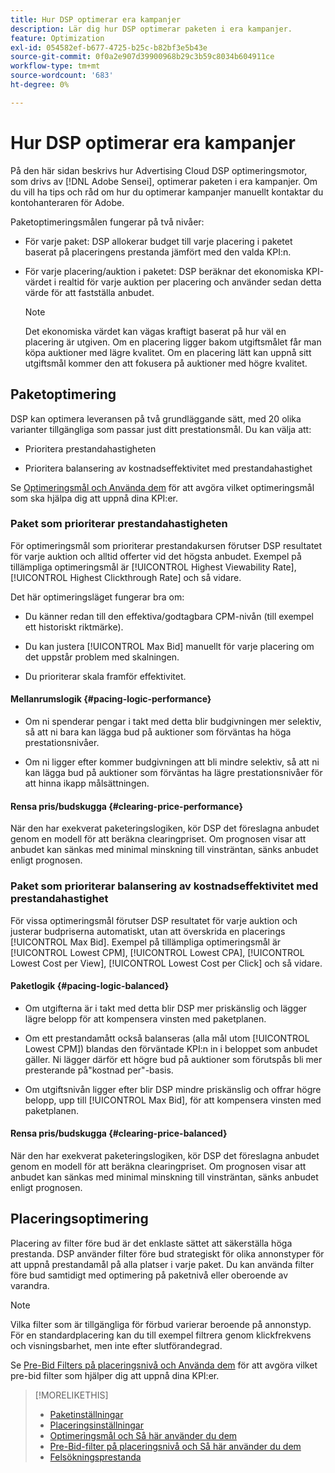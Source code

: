 ```yaml
---
title: Hur DSP optimerar era kampanjer
description: Lär dig hur DSP optimerar paketen i era kampanjer.
feature: Optimization
exl-id: 054582ef-b677-4725-b25c-b82bf3e5b43e
source-git-commit: 0f0a2e907d39900968b29c3b59c8034b604911ce
workflow-type: tm+mt
source-wordcount: '683'
ht-degree: 0%

---
```


# Hur DSP optimerar era kampanjer

På den här sidan beskrivs hur Advertising Cloud DSP optimeringsmotor, som drivs av [!DNL Adobe Sensei], optimerar paketen i era kampanjer. Om du vill ha tips och råd om hur du optimerar kampanjer manuellt kontaktar du kontohanteraren för Adobe. <!-- add link to trading playbook if we add it to help -->

Paketoptimeringsmålen fungerar på två nivåer:

* För varje paket: DSP allokerar budget till varje placering i paketet baserat på placeringens prestanda jämfört med den valda KPI:n.

* För varje placering/auktion i paketet: DSP beräknar det ekonomiska KPI-värdet i realtid för varje auktion per placering och använder sedan detta värde för att fastställa anbudet.

   >[!NOTE]
   >
   >Det ekonomiska värdet kan vägas kraftigt baserat på hur väl en placering är utgiven. Om en placering ligger bakom utgiftsmålet får man köpa auktioner med lägre kvalitet. Om en placering lätt kan uppnå sitt utgiftsmål kommer den att fokusera på auktioner med högre kvalitet.

## Paketoptimering

DSP kan optimera leveransen på två grundläggande sätt, med 20 olika varianter tillgängliga som passar just ditt prestationsmål. Du kan välja att:

* Prioritera prestandahastigheten

* Prioritera balansering av kostnadseffektivitet med prestandahastighet

Se [Optimeringsmål och Använda dem](optimization-goals.md) för att avgöra vilket optimeringsmål som ska hjälpa dig att uppnå dina KPI:er.

### Paket som prioriterar prestandahastigheten

För optimeringsmål som prioriterar prestandakursen förutser DSP resultatet för varje auktion och alltid offerter vid det högsta anbudet. Exempel på tillämpliga optimeringsmål är [!UICONTROL Highest Viewability Rate], [!UICONTROL Highest Clickthrough Rate] och så vidare.

Det här optimeringsläget fungerar bra om:

* Du känner redan till den effektiva/godtagbara CPM-nivån (till exempel ett historiskt riktmärke).

* Du kan justera [!UICONTROL Max Bid] manuellt för varje placering om det uppstår problem med skalningen.

* Du prioriterar skala framför effektivitet.

#### Mellanrumslogik {#pacing-logic-performance}

* Om ni spenderar pengar i takt med detta blir budgivningen mer selektiv, så att ni bara kan lägga bud på auktioner som förväntas ha höga prestationsnivåer.

* Om ni ligger efter kommer budgivningen att bli mindre selektiv, så att ni kan lägga bud på auktioner som förväntas ha lägre prestationsnivåer för att hinna ikapp målsättningen.

#### Rensa pris/budskugga {#clearing-price-performance}

När den har exekverat paketeringslogiken, kör DSP det föreslagna anbudet genom en modell för att beräkna clearingpriset. Om prognosen visar att anbudet kan sänkas med minimal minskning till vinsträntan, sänks anbudet enligt prognosen.

### Paket som prioriterar balansering av kostnadseffektivitet med prestandahastighet

För vissa optimeringsmål förutser DSP resultatet för varje auktion och justerar budpriserna automatiskt, utan att överskrida en placerings [!UICONTROL Max Bid]. Exempel på tillämpliga optimeringsmål är [!UICONTROL Lowest CPM], [!UICONTROL Lowest CPA], [!UICONTROL Lowest Cost per View], [!UICONTROL Lowest Cost per Click] och så vidare.

#### Paketlogik {#pacing-logic-balanced}

* Om utgifterna är i takt med detta blir DSP mer priskänslig och lägger lägre belopp för att kompensera vinsten med paketplanen.

* Om ett prestandamått också balanseras (alla mål utom [!UICONTROL Lowest CPM]) blandas den förväntade KPI:n in i beloppet som anbudet gäller. Ni lägger därför ett högre bud på auktioner som förutspås bli mer presterande på&quot;kostnad per&quot;-basis.

* Om utgiftsnivån ligger efter blir DSP mindre priskänslig och offrar högre belopp, upp till [!UICONTROL Max Bid], för att kompensera vinsten med paketplanen.

#### Rensa pris/budskugga {#clearing-price-balanced}

När den har exekverat paketeringslogiken, kör DSP det föreslagna anbudet genom en modell för att beräkna clearingpriset. Om prognosen visar att anbudet kan sänkas med minimal minskning till vinsträntan, sänks anbudet enligt prognosen.

## Placeringsoptimering

Placering av filter före bud är det enklaste sättet att säkerställa höga prestanda. DSP använder filter före bud strategiskt för olika annonstyper för att uppnå prestandamål på alla platser i varje paket. Du kan använda filter före bud samtidigt med optimering på paketnivå eller oberoende av varandra.

>[!NOTE]
>
>Vilka filter som är tillgängliga för förbud varierar beroende på annonstyp. För en standardplacering kan du till exempel filtrera genom klickfrekvens och visningsbarhet, men inte efter slutförandegrad.

Se [Pre-Bid Filters på placeringsnivå och Använda dem](optimization-pre-bid-filters.md) för att avgöra vilket pre-bid filter som hjälper dig att uppnå dina KPI:er.

>[!MORELIKETHIS]
>
>* [Paketinställningar](/help/dsp/campaign-management/packages/package-settings.md)
>* [Placeringsinställningar](/help/dsp/campaign-management/placements/placement-settings.md)
>* [Optimeringsmål och Så här använder du dem](optimization-goals.md)
>* [Pre-Bid-filter på placeringsnivå och Så här använder du dem](optimization-pre-bid-filters.md)
>* [Felsökningsprestanda](/help/dsp/optimization/troubleshooting-performance.md)


